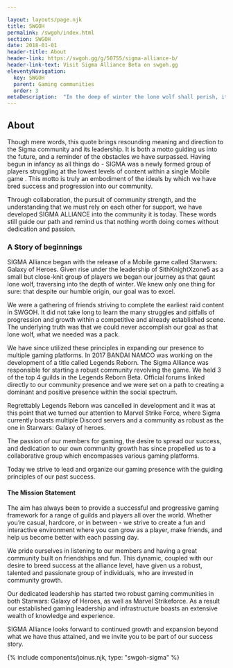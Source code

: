 ```yaml
---

layout: layouts/page.njk
title: SWGOH
permalink: /swgoh/index.html
section: SWGOH
date: 2018-01-01
header-title: About
header-link: https://swgoh.gg/g/50755/sigma-alliance-b/
header-link-text: Visit Sigma Alliance Beta on swgoh.gg
eleventyNavigation:
  key: SWGOH
  parent: Gaming communities
  order: 3
metaDescription:  "In the deep of winter the lone wolf shall perish, it is the pack that survives."
---
```


## About

Though mere words, this quote brings resounding meaning and direction to the Sigma community and its leadership. It is both a motto guiding us into the future, and a reminder of the obstacles we have surpassed. Having begun in infancy as all things do - SIGMA was a newly formed group of players struggling at the lowest levels of content within a single Mobile game . This motto is truly an embodiment of the ideals by which we have bred success and progression into our community.

Through collaboration, the pursuit of community strength, and the understanding that we must rely on each other for support, we have developed SIGMA ALLIANCE into the community it is today. These words still guide our path and remind us that nothing worth doing comes without dedication and passion.

### A Story of beginnings 

SIGMA Alliance began with the release of a Mobile game called Starwars: Galaxy of Heroes. Given rise under the leadership of SithKnightXzone5 as a small but close-knit group of players we began our journey as that gaunt lone wolf, traversing into the depth of winter. We knew only one thing for sure: that despite our humble origin, our goal was to excel.

We were a gathering of friends striving to complete the earliest raid content in SWGOH. It did not take long to learn the many struggles and pitfalls of progression and growth within a competitive and already established scene. The underlying truth was that we could never accomplish our goal as that lone wolf, what we needed was a pack.

We have since utilized these principles in expanding our presence to multiple gaming platforms. In 2017 BANDAI NAMCO was working on the development of a title called Legends Reborn. The Sigma Alliance was responsible for starting a robust community revolving the game. We held 3 of the top 4 guilds in the Legends Reborn Beta. Official forums linked directly to our community presence and we were set on a path to creating a dominant and positive presence within the social spectrum. 

Regrettably Legends Reborn was cancelled in development and it was at this point that we turned our attention to Marvel Strike Force, where Sigma currently boasts multiple Discord servers and a community as robust as the one in Starwars: Galaxy of heroes. 

The passion of our members for gaming, the desire to spread our success, and dedication to our own community growth has since propelled us to a collaborative group which encompasses various gaming platforms.

Today we strive to lead and organize our gaming presence with the guiding principles of our past success.

#### The Mission Statement

The aim has always been to provide a successful and progressive gaming framework for a range of guilds and players all over the world. Whether you’re casual, hardcore, or in between - we strive to create a fun and interactive environment where you can grow as a player, make friends, and help us become better with each passing day.
 
We pride ourselves in listening to our members and having a great community built on friendships and fun. This dynamic, coupled with our desire to breed success at the alliance level, have given us a robust, talented and passionate group of individuals, who are invested in community growth.
 
Our dedicated leadership has started two robust gaming communities in both Starwars: Galaxy of Heroes, as well as Marvel Strikeforce. As a result our established gaming leadership and infrastructure boasts an extensive wealth of knowledge and experience.
 
SIGMA Alliance looks forward to continued growth and expansion beyond what we have thus attained, and we invite you to be part of our success story.



{% include components/joinus.njk, type: "swgoh-sigma" %}
